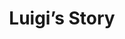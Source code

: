 --- 
layout: case-study
permalink: "/modules/pallative-care/luigi/"
video: CaseStudy3.mp4
title: Luigi’s Story

background:
  - title: Background
    image: luigi/1.png
    text: Luigi is an 82 year old man from Italy who came to Canada in his early 20’s with his wife of 57 years, Rosa. They have 4 adult children and 12 grandchildren, most of them living locally. Luigi is a retired, previously self-employed, bricklayer who enjoys spending time with his garden as well as making wine from the grapes he grows.  Luigi has an active social life visiting friends and family.  Luigi and Rosa would attend their local community center twice weekly to swim. On Sunday’s they would attend church services followed by having family and friends over for dinner.
  - title: Diagnosis
    image: luigi/2.png
    text: Luigi has COPD, GERD, HTN, CAD, high cholesterol, PVD, cataract surgery to both eyes, stage C heart failure and type 2 diabetes which has led to frequent hospitalizations over the past four years. Most recently he suffered from a right brain CVA resulting in left sided weakness, unclear speech and difficulties swallowing resulting in seven weeks of hospitalization.  Luigi’s medical condition is now stable, and he was discharged home. He is currently total care, and PT has been working with him on strengthening exercises, but progression is slow and he’s losing hope he will be able to work in his garden again.
  - title: Concerns
    image: luigi/3.png
    text: Luigi wants to eat the great food Rosa cooks, but did not pass the swallowing assessment prior to discharge. He currently is receiving nutritional intake via a PEG tube. Luigi is not ambulating so needs a mechanical lift to get into the wheelchair. He is also incontinent of urine and has sensation with his bowels so can use a commode.


supports:  Rosa is worried about caring for Luigi as they live alone and although the family is close; they all work full time and have their own families to care for as well.  Rosa too has been showing signs of forgetfulness. The family was hoping that Luigi could be transferred to a transition facility, but Luigi wanted to go home. Luigi and Rosa own their home but have limited income and not able to pay for private care.  They are currently receiving four hours of home support under long term care with a small daily per diem. Community health workers come to assist in the early in the morning to help with care, at lunch to help get him out of bed, late afternoon to help get him back to bed,  and then in the evening to help settle him at night. 

medications:
  - salbutamol 100 mcg inhalation QID  
  - ipratopium bromide 200 mcg  inhalation BID 
  - Metformin 500 mg BID
  - Pantaloc 40 mg po OD
  - Lasix 40 mg po OD
  - Captopril 12.5 mg po OD
  - Lipitor 40 mg po OD
  - Multivitamins once per day
  - Tylenol as needed


visit: 
  Follow-up Visit: Rosa calls the health unit crying. She is feeling quite panicked and said Luigi ate something for breakfast and has been coughing ever since. She is worried that Luigi’s health is declining and that he is “not himself”. Rosa states that she doesn’t know how to help him.

reflection:
  - What are your priorities for your next visit and what concerns might you identify in advance?
  - What would be your plan for follow-up?
  - What could you anticipate for the future of this client?

---